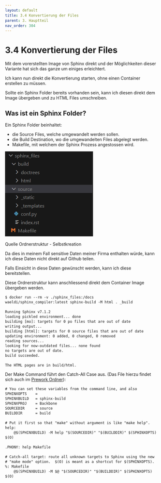 ```yaml
---
layout: default
title: 3.4 Konvertierung der Files
parent: 3. Hauptteil
nav_order: 304
---
```


# 3.4 Konvertierung der Files

Mit dem vorerstellten Image von Sphinx direkt und der Möglichkeiten dieser Variante hat sich das ganze um einiges erleichtert.

Ich kann nun direkt die Konvertierung starten, ohne einen Container erstellen zu müssen.

Sollte ein Sphinx Folder bereits vorhanden sein, kann ich diesen direkt dem Image übergeben und zu HTML Files umschreiben.

## Was ist ein Sphinx Folder?

Ein Sphinx Folder beinhaltet:

* die Source Files, welche umgewandelt werden sollen.
* die Build Destination, wo die umgewandelten Files abgelegt werden.
* Makefile, mit welchem der Sphinx Prozess angestossen wird.

![Ordnerstruktur](../ressources/images/sphinx/ordnerstruktur.PNG)

Quelle Ordnerstruktur - Selbstkreation

Da dies in meinem Fall sensitive Daten meiner Firma enthalten würde, kann ich diese Daten nicht direkt auf Github teilen.

Falls Einsicht in diese Daten gewünscht werden, kann ich diese bereitstellen.

Diese Ordnerstruktur kann anschliessend direkt dem Container Image übergeben werden.

```
$ docker run --rm -v ./sphinx_files:/docs waeldi/sphinx_compiler:latest sphinx-build -M html . _build

Running Sphinx v7.1.2
loading pickled environment... done
building [mo]: targets for 0 po files that are out of date
writing output...
building [html]: targets for 0 source files that are out of date
updating environment: 0 added, 0 changed, 0 removed
reading sources...
looking for now-outdated files... none found
no targets are out of date.
build succeeded.

The HTML pages are in build/html.
```

Der Make Command führt den Catch-All Case aus. (Das File hierzu findet sich auch im [Prework Ordner](https://github.com/Euthal02/SemArb2-DrawioToJPGPipeline/tree/main/prework)):

```
# You can set these variables from the command line, and also
SPHINXOPTS    =
SPHINXBUILD   = sphinx-build
SPHINXPROJ    = Backbone
SOURCEDIR     = source
BUILDDIR      = build

# Put it first so that "make" without argument is like "make help".
help:
	@$(SPHINXBUILD) -M help "$(SOURCEDIR)" "$(BUILDDIR)" $(SPHINXOPTS) $(O)

.PHONY: help Makefile

# Catch-all target: route all unknown targets to Sphinx using the new
# "make mode" option.  $(O) is meant as a shortcut for $(SPHINXOPTS).
%: Makefile
	@$(SPHINXBUILD) -M $@ "$(SOURCEDIR)" "$(BUILDDIR)" $(SPHINXOPTS) $(O)
```
